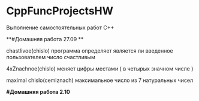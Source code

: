 # CppFuncProjectsHW
Выполнение самостоятельных работ C++

**#Домашняя работа 27.09 **

chastlivoe(chislo) программа определяет является ли введенное пользователем число счастливым 

4xZnachnoe(chislo) меняет цифры местами ( в четырых значном числе ) 

maximal chislo(cemiznach) максимальное число из 7 натуральных чисел

**#Домашняя работа 2.10**
